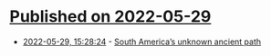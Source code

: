 # [Published on 2022-05-29](index.md)

* [2022-05-29, 15:28:24](https://news.ycombinator.com/item?id=31549890) - [South America’s unknown ancient path](https://www.bbc.com/travel/article/20220525-south-americas-unknown-ancient-path)
